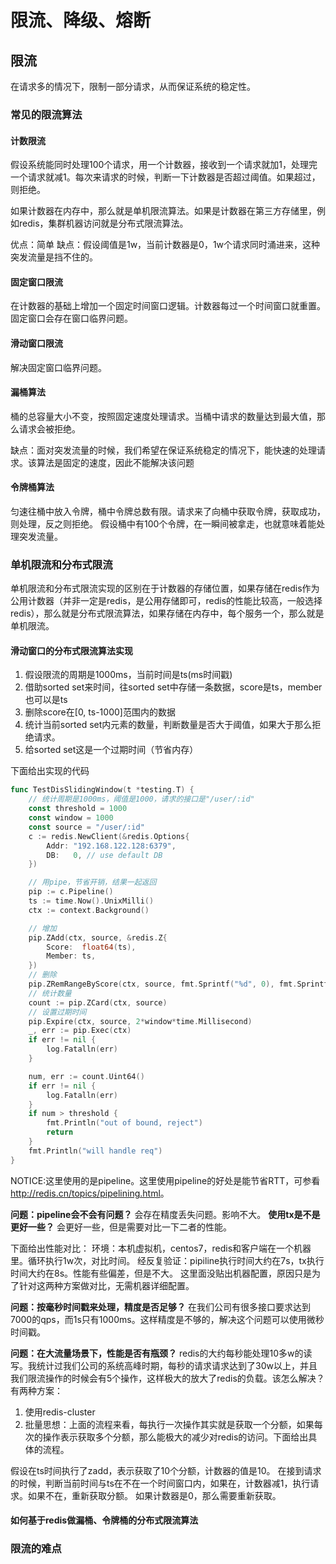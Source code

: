 # 限流、降级、熔断

## 限流

在请求多的情况下，限制一部分请求，从而保证系统的稳定性。

### 常见的限流算法

#### 计数限流

假设系统能同时处理100个请求，用一个计数器，接收到一个请求就加1，处理完一个请求就减1。每次来请求的时候，判断一下计数器是否超过阈值。如果超过，则拒绝。

如果计数器在内存中，那么就是单机限流算法。如果是计数器在第三方存储里，例如redis，集群机器访问就是分布式限流算法。

优点：简单
缺点：假设阈值是1w，当前计数器是0，1w个请求同时涌进来，这种突发流量是挡不住的。

#### 固定窗口限流

在计数器的基础上增加一个固定时间窗口逻辑。计数器每过一个时间窗口就重置。
固定窗口会存在窗口临界问题。

#### 滑动窗口限流

解决固定窗口临界问题。

#### 漏桶算法

桶的总容量大小不变，按照固定速度处理请求。当桶中请求的数量达到最大值，那么请求会被拒绝。

缺点：面对突发流量的时候，我们希望在保证系统稳定的情况下，能快速的处理请求。该算法是固定的速度，因此不能解决该问题

#### 令牌桶算法

匀速往桶中放入令牌，桶中令牌总数有限。请求来了向桶中获取令牌，获取成功，则处理，反之则拒绝。
假设桶中有100个令牌，在一瞬间被拿走，也就意味着能处理突发流量。

### 单机限流和分布式限流

单机限流和分布式限流实现的区别在于计数器的存储位置，如果存储在redis作为公用计数器（并非一定是redis，是公用存储即可，redis的性能比较高，一般选择redis），那么就是分布式限流算法，如果存储在内存中，每个服务一个，那么就是单机限流。

#### 滑动窗口的分布式限流算法实现

1. 假设限流的周期是1000ms，当前时间是ts(ms时间戳)
2. 借助sorted set来时间，往sorted set中存储一条数据，score是ts，member也可以是ts
3. 删除score在[0, ts-1000]范围内的数据
4. 统计当前sorted set内元素的数量，判断数量是否大于阈值，如果大于那么拒绝请求。
5. 给sorted set这是一个过期时间（节省内存）

下面给出实现的代码
```Go
func TestDisSlidingWindow(t *testing.T) {
	// 统计周期是1000ms，阈值是1000，请求的接口是"/user/:id"
	const threshold = 1000
	const window = 1000
	const source = "/user/:id"
	c := redis.NewClient(&redis.Options{
		Addr: "192.168.122.128:6379",
		DB:   0, // use default DB
	})

	// 用pipe，节省开销，结果一起返回
	pip := c.Pipeline()
	ts := time.Now().UnixMilli()
	ctx := context.Background()

	// 增加
	pip.ZAdd(ctx, source, &redis.Z{
		Score:  float64(ts),
		Member: ts,
	})
	// 删除
	pip.ZRemRangeByScore(ctx, source, fmt.Sprintf("%d", 0), fmt.Sprintf("%d", ts-window))
	// 统计数量
	count := pip.ZCard(ctx, source)
	// 设置过期时间
	pip.Expire(ctx, source, 2*window*time.Millisecond)
	_, err := pip.Exec(ctx)
	if err != nil {
		log.Fatalln(err)
	}

	num, err := count.Uint64()
	if err != nil {
		log.Fatalln(err)
	}
	if num > threshold {
		fmt.Println("out of bound, reject")
		return
	}
	fmt.Println("will handle req")
}
```
NOTICE:这里使用的是pipeline。这里使用pipeline的好处是能节省RTT，可参看<http://redis.cn/topics/pipelining.html>。

<strong>问题：pipeline会不会有问题？</strong>
会存在精度丢失问题。影响不大。
<strong>使用tx是不是更好一些？</strong>
会更好一些，但是需要对比一下二者的性能。

下面给出性能对比：
环境：本机虚拟机，centos7，redis和客户端在一个机器里。循环执行1w次，对比时间。
经反复验证：pipiline执行时间大约在7s，tx执行时间大约在8s。性能有些偏差，但是不大。
这里面没贴出机器配置，原因只是为了针对这两种方案做对比，无需机器详细配置。

<strong>问题：按毫秒时间戳来处理，精度是否足够？</strong>
在我们公司有很多接口要求达到7000的qps，而1s只有1000ms。这样精度是不够的，解决这个问题可以使用微秒时间戳。

<strong>问题：在大流量场景下，性能是否有瓶颈？</strong>
redis的大约每秒能处理10多w的读写。我统计过我们公司的系统高峰时期，每秒的请求请求达到了30w以上，并且我们限流操作的时候会有5个操作，这样极大的放大了redis的负载。该怎么解决？
有两种方案：

1. 使用redis-cluster
2. 批量思想：上面的流程来看，每执行一次操作其实就是获取一个分额，如果每次的操作表示获取多个分额，那么能极大的减少对redis的访问。下面给出具体的流程。

假设在ts时间执行了zadd，表示获取了10个分额，计数器的值是10。
在接到请求的时候，判断当前时间与ts在不在一个时间窗口内，如果在，计数器减1，执行请求。如果不在，重新获取分额。
如果计数器是0，那么需要重新获取。

#### 如何基于redis做漏桶、令牌桶的分布式限流算法

### 限流的难点










